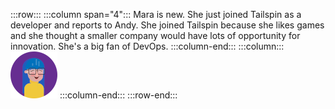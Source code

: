 :::row:::
  :::column span="4":::
    Mara is new. She just joined Tailspin as a developer and reports to Andy. She joined Tailspin because she likes games and she thought a smaller company would have lots of opportunity for innovation. She's a big fan of DevOps.
  :::column-end:::
  :::column:::
    ![A cartoon depiction of Mara.](../../shared/media/mara.png)
  :::column-end:::
:::row-end:::